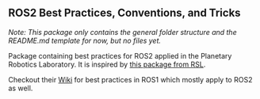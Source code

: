 ## ROS2 Best Practices, Conventions, and Tricks

*Note: This package only contains the general folder structure and the README.md template for now, but no files yet.*

Package containing best practices for ROS2 applied in the Planetary Robotics Laboratory. It is inspired by [this package from RSL](https://github.com/leggedrobotics/ros_best_practices).

Checkout their [Wiki](https://github.com/ethz-asl/ros_best_practices/wiki) for best practices in ROS1 which mostly apply to ROS2 as well. 